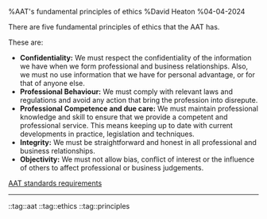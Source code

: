 %AAT's fundamental principles of ethics
%David Heaton
%04-04-2024

There are five fundamental principles of ethics that the AAT has.  

These are:  

 - **Confidentiality:** We must respect the confidentiality of the information
   we have when we form professional and business relationships. Also, we must
   no use information that we have for personal advantage, or for that of anyone
   else.
 - **Professional Behaviour:** We must comply with relevant laws and regulations
   and avoid any action that bring the profession into disrepute.
 - **Professional Competence and due care:** We must maintain professional
   knowledge and skill to ensure that we provide a competent and professional
   service. This means keeping up to date with current developments in practice,
   legislation and techniques.
 - **Integrity:** We must be straightforward and honest in all professional and
   business relationships.
 - **Objectivity:** We must not allow bias, conflict of interest or the
   influence of others to affect professional or business judgements.

[AAT standards requirements](https://www.aat.org.uk/membership/standards-requirements)

---

::tag::aat ::tag::ethics ::tag::principles
